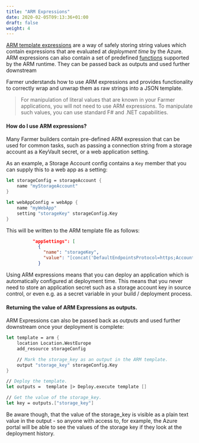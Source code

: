 ```yaml
---
title: "ARM Expressions"
date: 2020-02-05T09:13:36+01:00
draft: false
weight: 4
---
```

[ARM template expressions](https://docs.microsoft.com/en-us/azure/azure-resource-manager/templates/template-expressions) are a way of safely storing string values which contain expressions that are evaluated at *deployment time* by the Azure. ARM expressions can also contain a set of predefined [functions](https://docs.microsoft.com/en-us/azure/azure-resource-manager/templates/template-functions) supported by the ARM runtime. They can be passed back as outputs and used further downstream

Farmer understands how to use ARM expressions and provides functionality to correctly wrap and unwrap them as raw strings into a JSON template.

> For manipulation of literal values that are known in your Farmer applications, you will not need to use ARM expressions. To manipulate such values, you can use standard F# and .NET capabilities.

#### How do I use ARM expressions?
Many Farmer builders contain pre-defined ARM expression that can be used for common tasks, such as passing a connection string from a storage account as a KeyVault secret, or a web application setting.

As an example, a Storage Account config contains a `Key` member that you can supply this to a web app as a setting:

```fsharp
let storageConfig = storageAccount {
    name "myStorageAccount"
}

let webAppConfig = webApp {
    name "myWebApp"
    setting "storageKey" storageConfig.Key
}
```

This will be written to the ARM template file as follows:

```json
          "appSettings": [
            {
              "name": "storageKey",
              "value": "[concat('DefaultEndpointsProtocol=https;AccountName=myStorageAccount;AccountKey=', listKeys('myStorageAccount', '2017-10-01').keys[0].value)]"
            }
```

Using ARM expressions means that you can deploy an application which is automatically configured at deployment time. This means that you never need to store an application secret such as a storage account key in source control, or even e.g. as a secret variable in your build / deployment process.

#### Returning the value of ARM Expressions as outputs.
ARM Expressions can also be passed back as *outputs* and used further downstream once your deployment is complete:

```fsharp
let template = arm {
    location Location.WestEurope
    add_resource storageConfig

    // Mark the storage_key as an output in the ARM template.
    output "storage_key" storageConfig.Key
}

// Deploy the template.
let outputs =  template |> Deploy.execute template []

// Get the value of the storage_key.
let key = outputs.["storage_key"]
```

Be aware though, that the value of the storage_key is visible as a plain text value in the output - so anyone with access to, for example, the Azure portal will be able to see the values of the storage key if they look at the deployment history.
